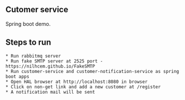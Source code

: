 ## Cutomer service
Spring boot demo.

## Steps to run

	* Run rabbitmq server
	* Run fake SMTP server at 2525 port - https://nilhcem.github.io/FakeSMTP
	* Run customer-service and customer-notification-service as spring boot apps
	* Open HAL browser at http://localhost:8080 in browser
	* Click on non-get link and add a new customer at /register
	* A notification mail will be sent
